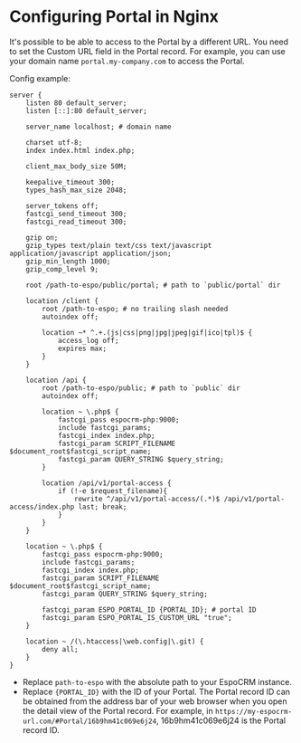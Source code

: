 # Configuring Portal in Nginx

It's possible to be able to access to the Portal by a different URL. You need to set the Custom URL field in the Portal record. For example, you can use your domain name `portal.my-company.com` to access the Portal.

Config example:

```
server {
    listen 80 default_server;
    listen [::]:80 default_server;

    server_name localhost; # domain name

    charset utf-8;
    index index.html index.php;

    client_max_body_size 50M;

    keepalive_timeout 300;
    types_hash_max_size 2048;

    server_tokens off;
    fastcgi_send_timeout 300;
    fastcgi_read_timeout 300;

    gzip on;
    gzip_types text/plain text/css text/javascript application/javascript application/json;
    gzip_min_length 1000;
    gzip_comp_level 9;
    
    root /path-to-espo/public/portal; # path to `public/portal` dir

    location /client {
        root /path-to-espo; # no trailing slash needed
        autoindex off;

        location ~* ^.+.(js|css|png|jpg|jpeg|gif|ico|tpl)$ {
            access_log off;
            expires max;
        }
    }

    location /api {
        root /path-to-espo/public; # path to `public` dir
        autoindex off;

        location ~ \.php$ {
            fastcgi_pass espocrm-php:9000;
            include fastcgi_params;
            fastcgi_index index.php;
            fastcgi_param SCRIPT_FILENAME $document_root$fastcgi_script_name;
            fastcgi_param QUERY_STRING $query_string;
        }

        location /api/v1/portal-access {
            if (!-e $request_filename){
                rewrite ^/api/v1/portal-access/(.*)$ /api/v1/portal-access/index.php last; break;
            }
        }
    }

    location ~ \.php$ {
        fastcgi_pass espocrm-php:9000;
        include fastcgi_params;
        fastcgi_index index.php;
        fastcgi_param SCRIPT_FILENAME $document_root$fastcgi_script_name;
        fastcgi_param QUERY_STRING $query_string;

        fastcgi_param ESPO_PORTAL_ID {PORTAL_ID}; # portal ID
        fastcgi_param ESPO_PORTAL_IS_CUSTOM_URL "true";
    }

    location ~ /(\.htaccess|\web.config|\.git) {
        deny all;
    }
}
```

* Replace `path-to-espo` with the absolute path to your EspoCRM instance.
* Replace `{PORTAL_ID}` with the ID of your Portal. The Portal record ID can be obtained from the address bar of your web browser when you open the detail view of the Portal record. For example, in `https://my-espocrm-url.com/#Portal/16b9hm41c069e6j24`, 16b9hm41c069e6j24 is the Portal record ID.

